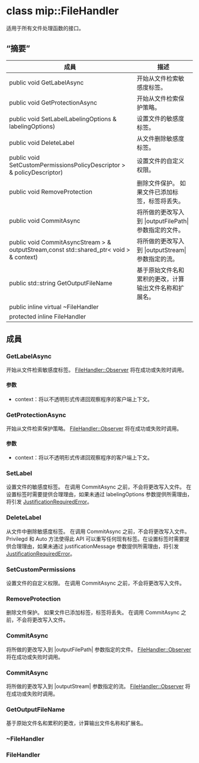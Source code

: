 # <a name="class-mipfilehandler"></a>class mip::FileHandler 
适用于所有文件处理函数的接口。
## <a name="summary"></a>“摘要”
 成員                        | 描述                                
--------------------------------|---------------------------------------------
public void GetLabelAsync | 开始从文件检索敏感度标签。
public void GetProtectionAsync | 开始从文件检索保护策略。
public void SetLabelLabelingOptions & labelingOptions) | 设置文件的敏感度标签。
public void DeleteLabel | 从文件删除敏感度标签。
public void SetCustomPermissionsPolicyDescriptor > & policyDescriptor) | 设置文件的自定义权限。
public void RemoveProtection | 删除文件保护。 如果文件已添加标签，标签将丢失。
public void CommitAsync | 将所做的更改写入到 \|outputFilePath\| 参数指定的文件。
public void CommitAsyncStream > & outputStream,const std::shared_ptr< void > & context) | 将所做的更改写入到 \|outputStream\| 参数指定的流。
public std::string GetOutputFileName | 基于原始文件名和累积的更改，计算输出文件名称和扩展名。
public inline virtual  ~FileHandler | 
protected inline  FileHandler | 
## <a name="members"></a>成員
### <a name="getlabelasync"></a>GetLabelAsync
开始从文件检索敏感度标签。
[FileHandler::Observer](#classmip_1_1_file_handler_1_1_observer) 将在成功或失败时调用。
#### <a name="parameters"></a>参数
* context：将以不透明形式传递回观察程序的客户端上下文。
### <a name="getprotectionasync"></a>GetProtectionAsync
开始从文件检索保护策略。
[FileHandler::Observer](#classmip_1_1_file_handler_1_1_observer) 将在成功或失败时调用。
#### <a name="parameters"></a>参数
* context：将以不透明形式传递回观察程序的客户端上下文。
### <a name="setlabel"></a>SetLabel
设置文件的敏感度标签。
在调用 CommitAsync 之前，不会将更改写入文件。
在设置标签时需要提供合理理由，如果未通过 labelingOptions 参数提供所需理由，将引发 [JustificationRequiredError](#classmip_1_1_justification_required_error)。
### <a name="deletelabel"></a>DeleteLabel
从文件中删除敏感度标签。
在调用 CommitAsync 之前，不会将更改写入文件。 Privilegd 和 Auto 方法使得此 API 可以重写任何现有标签。在设置标签时需要提供合理理由，如果未通过 justificationMessage 参数提供所需理由，将引发 [JustificationRequiredError](#classmip_1_1_justification_required_error)。
### <a name="setcustompermissions"></a>SetCustomPermissions
设置文件的自定义权限。
在调用 CommitAsync 之前，不会将更改写入文件。
### <a name="removeprotection"></a>RemoveProtection
删除文件保护。 如果文件已添加标签，标签将丢失。
在调用 CommitAsync 之前，不会将更改写入文件。
### <a name="commitasync"></a>CommitAsync
将所做的更改写入到 |outputFilePath| 参数指定的文件。
[FileHandler::Observer](#classmip_1_1_file_handler_1_1_observer) 将在成功或失败时调用。
### <a name="commitasync"></a>CommitAsync
将所做的更改写入到 |outputStream| 参数指定的流。
[FileHandler::Observer](#classmip_1_1_file_handler_1_1_observer) 将在成功或失败时调用。
### <a name="getoutputfilename"></a>GetOutputFileName
基于原始文件名和累积的更改，计算输出文件名称和扩展名。
### <a name="filehandler"></a>~FileHandler
### <a name="filehandler"></a>FileHandler